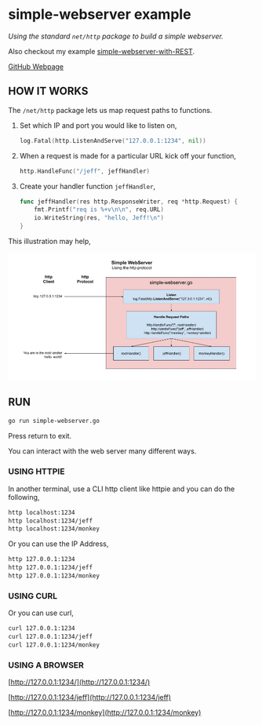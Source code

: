 # simple-webserver example

_Using the standard `net/http` package to build a simple webserver._

Also checkout my example
[simple-webserver-with-REST](https://github.com/JeffDeCola/my-go-examples/tree/master/api/simple-webserver-with-REST).

[GitHub Webpage](https://jeffdecola.github.io/my-go-examples/)

## HOW IT WORKS

The `/net/http` package lets us map request paths to functions.

1. Set which IP and port you would like to listen on,

    ```go
    log.Fatal(http.ListenAndServe("127.0.0.1:1234", nil))
    ```

1. When a request is made for a particular URL kick off your function,

    ```go
    http.HandleFunc("/jeff", jeffHandler)
    ```

1. Create your handler function `jeffHandler`,

    ```go
    func jeffHandler(res http.ResponseWriter, req *http.Request) {
        fmt.Printf("req is %+v\n\n", req.URL)
        io.WriteString(res, "hello, Jeff!\n")
    }
    ```

This illustration may help,

![IMAGE - simple-webserver - IMAGE](../../docs/pics/simple-webserver.jpg)

## RUN

```bash
go run simple-webserver.go
```

Press return to exit.

You can interact with the web server many different ways.

### USING HTTPIE

In another terminal, use a CLI http client like
httpie and you can do the following,

```bash
http localhost:1234
http localhost:1234/jeff
http localhost:1234/monkey
```

Or you can use the IP Address,

```bash
http 127.0.0.1:1234
http 127.0.0.1:1234/jeff
http 127.0.0.1:1234/monkey
```

### USING CURL

Or you can use curl,

```bash
curl 127.0.0.1:1234
curl 127.0.0.1:1234/jeff
curl 127.0.0.1:1234/monkey
```

### USING A BROWSER

[http://127.0.0.1:1234/](http://127.0.0.1:1234/)

[http://127.0.0.1:1234/jeff](http://127.0.0.1:1234/jeff)

[http://127.0.0.1:1234/monkey](http://127.0.0.1:1234/monkey)
